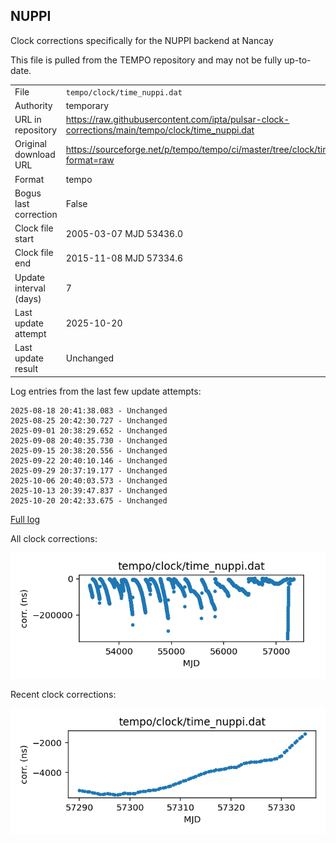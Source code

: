 
## NUPPI

Clock corrections specifically for the NUPPI backend at Nancay

This file is pulled from the TEMPO repository and may not be fully
up-to-date.

|     |     |
|:--- |:--- |
| File | `tempo/clock/time_nuppi.dat` |
| Authority | temporary |
| URL in repository | <https://raw.githubusercontent.com/ipta/pulsar-clock-corrections/main/tempo/clock/time_nuppi.dat> |
| Original download URL | <https://sourceforge.net/p/tempo/tempo/ci/master/tree/clock/time_nuppi.dat?format=raw> |
| Format | tempo |
| Bogus last correction | False |
| Clock file start | 2005-03-07 MJD 53436.0 |
| Clock file end | 2015-11-08 MJD 57334.6 |
| Update interval (days) | 7 |
| Last update attempt | 2025-10-20 |
| Last update result | Unchanged |

Log entries from the last few update attempts:
```
2025-08-18 20:41:38.083 - Unchanged
2025-08-25 20:42:30.727 - Unchanged
2025-09-01 20:38:29.652 - Unchanged
2025-09-08 20:40:35.730 - Unchanged
2025-09-15 20:38:20.556 - Unchanged
2025-09-22 20:40:10.146 - Unchanged
2025-09-29 20:37:19.177 - Unchanged
2025-10-06 20:40:03.573 - Unchanged
2025-10-13 20:39:47.837 - Unchanged
2025-10-20 20:42:33.675 - Unchanged
```
[Full log](https://raw.githubusercontent.com/ipta/pulsar-clock-corrections/main/log/tempo/clock/time_nuppi.dat.log)


All clock corrections:

![plot of all clock corrections](time_nuppi.dat.png "All corrections")

Recent clock corrections:

![plot of recent clock corrections](time_nuppi.dat.short.png "Recent corrections")

